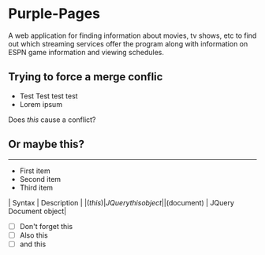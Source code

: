# Purple-Pages
A web application for finding information about movies, tv shows, etc to find out which streaming services offer the program along with information on ESPN game information and viewing schedules.


## Trying to force a merge conflic

* Test Test test test
* Lorem ipsum

Does _this_ cause a conflict?

## Or maybe this?

___

- First item
- Second item
- Third item
  
| Syntax | Description |
|$(this) | JQuery this object|
|$(document) | JQuery Document object|

-[ ] Don't forget this
-[ ] Also this
-[ ] and this

